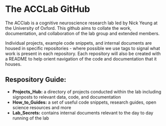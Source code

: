 # The ACCLab GitHub
The ACClab is a cognitive neuroscience research lab led by Nick Yeung at the University of Oxford.
This github aims to collate the work, documentation, and collaboration of the lab group and extended members. 

Individual projects, example code snippets, and internal documents are housed in specific repositories - where possible we use tags to signal what work is present in each repository. Each repository will also be created with a README to help orient navigation of the code and documentation that it houses. 

## Respository Guide:
- **Projects_Hub:** a directory of projects conducted within the lab including signposts to relevant data, code, and documentation
- **How_to_Guides:** a set of useful code snippets, research guides, open science resources and more
- **Lab_Secrets:** contains internal documents relevant to the day to day running of the lab
